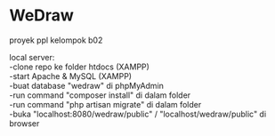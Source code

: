 # WeDraw
proyek ppl kelompok b02

local server:  
-clone repo ke folder htdocs (XAMPP)  
-start Apache & MySQL (XAMPP)  
-buat database "wedraw" di phpMyAdmin  
-run command "composer install"  di dalam folder  
-run command "php artisan migrate" di dalam folder  
-buka "localhost:8080/wedraw/public" / "localhost/wedraw/public" di browser
